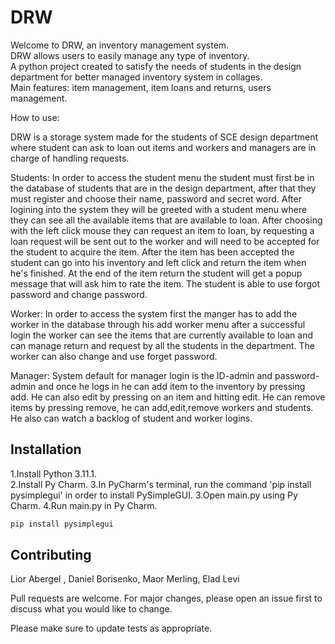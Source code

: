 # DRW

Welcome to DRW, an inventory management system.   
DRW allows users to easily manage any type of inventory.   
A python project created to satisfy the needs of students in the design 
department for better managed inventory system in collages.   
Main features: item management, item loans and returns, users management.     

How to use:

DRW is a storage system made for the students of SCE design department where student can ask
to loan out items and workers and managers are in charge of handling requests.

Students: In order to access the student menu the student must first be in the database of students that are
in the design department, after that they must register and choose their name, password and secret word.
After logining into the system they will be greeted with a student menu where they can see all the available items that are available to loan.
After choosing with the left click mouse they can request an item to loan, by requesting a loan request will be sent out to the
worker and will need to be accepted for the student to acquire the item.
After the item has been accepted the student can go into his inventory and left click and return the item when he's finished.
At the end of the item return the student will get a popup message that will ask him to rate the item.
The student is able to use forgot password and change password.

Worker: In order to access the system first the manger has to add the worker in the database through his add worker menu
after a successful login the worker can see the items that are currently available to loan and
can manage return and request by all the students in the department.
The worker can also change and use forget password.

Manager: System default for manager login is the ID-admin and password-admin and once he logs in he can add item to the inventory by pressing add.
He can also edit by pressing on an item and hitting edit.
He can remove items  by pressing remove, he can add,edit,remove workers and students.
He also can watch a backlog of student and worker logins.

## Installation

1.Install Python 3.11.1.   
2.Install Py Charm.
3.In PyCharm's terminal, run the command 'pip install pysimplegui' in order to install PySimpleGUI.
3.Open main.py using Py Charm.
4.Run main.py in Py Charm.


```bash
pip install pysimplegui
```


## Contributing

Lior Abergel , Daniel Borisenko, Maor Merling, Elad Levi

Pull requests are welcome. For major changes, please open an issue first
to discuss what you would like to change.

Please make sure to update tests as appropriate.




